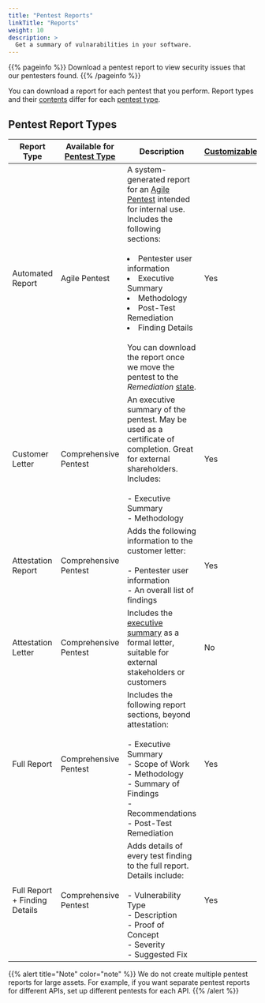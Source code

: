 ```yaml
---
title: "Pentest Reports"
linkTitle: "Reports"
weight: 10
description: >
  Get a summary of vulnarabilities in your software.
---
```


{{% pageinfo %}}
Download a pentest report to view security issues that our pentesters found.
{{% /pageinfo %}}

You can download a report for each pentest that you perform. Report types and their [contents](/platform-deep-dive/pentests/reports/report-contents/) differ for each [pentest type](/platform-deep-dive/pentests/pentest-types/).

## Pentest Report Types

| Report Type | Available for [Pentest Type](/platform-deep-dive/pentests/pentest-types/) | Description | [Customizable](/platform-deep-dive/pentests/reports/customize-report/) |
|-----|-----|-----|-----|
| Automated Report | Agile Pentest | A system-generated report for an [Agile Pentest](/getting-started/glossary/#agile-pentest) intended for internal use. Includes the following sections:<br><br><li>Pentester user information</li><li>Executive Summary</li><li>Methodology</li><li>Post-Test Remediation</li><li>Finding Details</li><br>You can download the report once we move the pentest to the _Remediation_ [state](/penteststates/). | Yes |
| Customer Letter | Comprehensive Pentest | An executive summary of the pentest. May be used as a certificate of completion. Great for external shareholders. Includes:<br>  <br>- Executive Summary <br>- Methodology | Yes |
| Attestation Report | Comprehensive Pentest | Adds the following information to the customer letter: <br> <br>- Pentester user information <br>- An overall list of findings                                                                     | Yes |
| Attestation Letter | Comprehensive Pentest | Includes the [executive summary](./report-contents/#executive-summary) as a formal letter, suitable for external stakeholders or customers                                                                     | No |
| Full Report | Comprehensive Pentest | Includes the following report sections, beyond attestation:<br>  <br>- Executive Summary <br>- Scope of Work <br>- Methodology <br>- Summary of Findings <br>- Recommendations <br>- Post-Test Remediation     | Yes |
| Full Report + Finding Details | Comprehensive Pentest | Adds details of every test finding to the full report. Details include:<br>  <br>- Vulnerability Type <br>- Description <br>- Proof of Concept <br>- Severity <br>- Suggested Fix     | Yes |

{{% alert title="Note" color="note" %}}
We do not create multiple pentest reports for large assets. For example, if you want separate pentest reports for different APIs, set up different pentests for each API.
{{% /alert %}}
